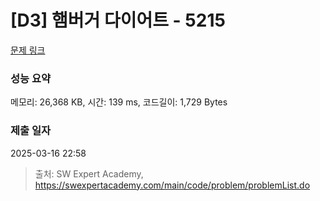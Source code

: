 # [D3] 햄버거 다이어트 - 5215 

[문제 링크](https://swexpertacademy.com/main/code/problem/problemDetail.do?contestProbId=AWT-lPB6dHUDFAVT) 

### 성능 요약

메모리: 26,368 KB, 시간: 139 ms, 코드길이: 1,729 Bytes

### 제출 일자

2025-03-16 22:58



> 출처: SW Expert Academy, https://swexpertacademy.com/main/code/problem/problemList.do